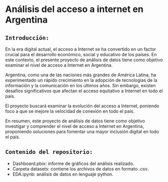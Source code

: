 # **Análisis del acceso a internet en Argentina**

## **`Introducción:`**

En la era digital actual, el acceso a Internet se ha convertido en un factor crucial para el desarrollo económico, social y educativo de los países. En este contexto, el presente proyecto de análisis de datos tiene como objetivo examinar el nivel de acceso a Internet en Argentina. 

Argentina, como una de las naciones más grandes de América Latina, ha experimentado un rápido crecimiento en la adopción de tecnologías de la información y la comunicación en los últimos años. Sin embargo, existen desafíos significativos que afectan el acceso equitativo a Internet en todo el país. 

El proyecto buscará examinar la evolución del acceso a Internet, poniendo foco a que se mejore la velocidad de conexión en todo el país.

En resumen, este proyecto de análisis de datos tiene como objetivo investigar y comprender el nivel de acceso a Internet en Argentina, proponiendo soluciones para fomentar una mayor inclusión digital en todo el país.

## **`Contenido del repositorio:`**
- Dashboard.pbix: informe de gráficos del análisis realizado.
- Carpeta datasets: contiene los archivos de datos en formato .csv.
- EDA.ipynb: análisis de datos en lenguaje python.
